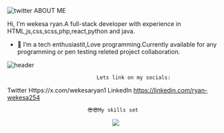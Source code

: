 ![twitter](https://github.com/wekesaryan/wekesaryan/assets/113826742/96e40817-a970-4b0a-98b5-791e601bd6cd)            ABOUT ME 

Hi, I’m wekesa ryan.A full-stack developer with experience in HTML,js,css,scss,php,react,python and java.
- 👀 I’m a tech  enthusiastit,Love programming.Currently available for any programming or pen testing releted project collaboration.
  


![header](https://github.com/wekesaryan/wekesaryan/assets/113826742/4784760a-f1d6-4d3e-8b24-8b8f30e2ead9)


                                 Lets link on my socials:
Twitter Https://x.com/wekesaryan1    LinkedIn https://linkedin.com/ryan-wekesa254                                 
                                        
  
  

                    
  

                              😎😎My skills set                                                                                                                                                                                                        
<p align="center">
  <a href="https://skillicons.dev">
    <img src="https://skillicons.dev/icons?i=git,html,css,js,python,java,kubernetes,docker,c,figma" />
  </a>
</p>                    
  
